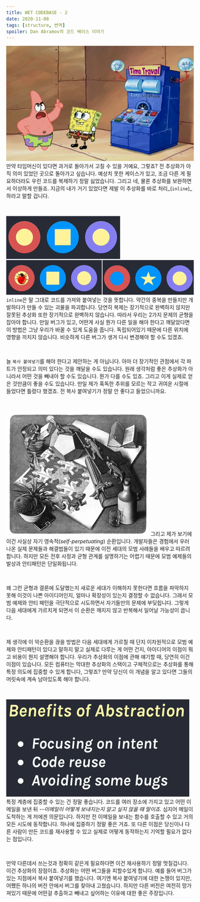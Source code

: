 ```yaml
---
title: WET CODEBASE - 2
date: 2020-11-08
tags: [structure, 번역]
spoiler: Dan Abramov의 코드 베이스 이야기
---
```


![time machine](time-travel.PNG)
만약 타임머신이 있다면 과거로 돌아가서 고칠 수 있을 거예요, 그렇죠? 전 추상화가 아직 의미 있었던 곳으로 돌아가고 싶습니다. 예상치 못한 케이스가 있고, 조금 다른 게 필요하더라도 우린 코드를 복제하기 정말 싫었습니다. 그리고 네, 물론 추상화를 보완하면서 이상하게 만들죠. 지금의 내가 거기 있었다면 제발 이 추상화를 바로 처리_(`inline`)_하라고 말할 겁니다.

&nbsp;

![duplicate code](duplicated-code.PNG)
![new changes](inlined-code.jpg)
`inline`은 말 그대로 코드를 가져와 붙여넣는 것을 뜻합니다. 약간의 중복을 만들지만 개발하다가 만들 수 있는 괴물을 파괴합니다. 당연히 복제는 장기적으로 완벽하지 않지만 잘못된 추상화 또한 장기적으로 완벽하지 않습니다. 따라서 우리는 2가지 문제의 균형을 잡아야 합니다. 만일 버그가 있고, 어떤게 사실 뭔가 다른 일을 해야 한다고 깨달았다면 이 방법은 그냥 우리가 바꿀 수 있게 도움을 줍니다. 독립되어있기 때문에 다른 위치에 영향을 끼치지 않습니다. 비슷하게 다른 버그가 생겨 다시 변경해야 할 수도 있겠죠.

&nbsp;

늘 `복사 붙여넣기`를 해야 한다고 제안하는 게 아닙니다. 아마 더 장기적인 관점에서 각 파트가 안정되고 의미 있다는 것을 깨달을 수도 있습니다. 원래 생각처럼 좋은 추상화가 아니라서 어떤 것을 빼내야 할 수도 있습니다. 뭔가 다를 수도 있죠. 그리고 이게 실제로 얻은 것만큼이 좋을 수도 있습니다. 만일 제가 혹독한 추위를 모르는 작고 귀여운 시절에 들었다면 틀렸다 했겠죠. 전 복사 붙여넣기가 정말 안 좋다고 들었으니까요.

&nbsp;

![generation to generation](gen-to-gen.PNG)
그리고 제가 보기에 이건 사실상 자기 영속적(_self-perpetuating_) 순환입니다. 개발자들은 경험에서 우러나온 실제 문제들과 해결법들이 있기 때문에 이전 세대의 모범 사례들을 배우고 따르려 합니다. 하지만 모든 전후 사정과 균형 관계를 설명하기는 어렵기 때문에 모범 예제들의 발상과 안티패턴은 단일화됩니다.

&nbsp;

왜 그런 균형과 결론에 도달했는지 새로운 세대가 이해하지 못한다면 흐름을 파악하지 못해 이것이 나쁜 아이디어인지, 얼마나 확장성이 있는지 결정할 수 없습니다. 그래서 모범 예제와 안티 패턴을 극단적으로 시도하면서 자기들만의 문제에 부딪힙니다. 그렇게 다음 세대에게 가르치게 되면서 이 순환은 깨지지 않고 반복해서 일어날 가능성이 큽니다.

&nbsp;


제 생각에 이 악순환을 끊을 방법은 다음 세대에게 가르칠 때 단지 이차원적으로 모범 예제와 안티패턴이 있다고 말하지 말고 실제로 다루는 게 어떤 건지, 아이디어의 이점이 뭐고 비용이 뭔지 설명해야 합니다. 우리가 추상화의 이점에 관해 얘기할 때, 당연히 이건 이점이 있습니다. 모든 컴퓨터는 막대한 추상화의 스택이고 구체적으로는 추상화를 통해 특정 의도에 집중할 수 있게 합니다, 그렇죠? 만약 당신이 이 개념을 알고 있다면 그들의 머릿속에 계속 남아있도록 해야 합니다.

&nbsp;

![benefits of abstraction](benefits-of-abstraction.PNG)
특정 계층에 집중할 수 있는 건 정말 좋습니다. 코드를 여러 장소에 가지고 있고 어떤 이메일을 보낸 뒤 _--이메일이 어떻게 보내지는지 알고 싶지 않을 때 말이죠._ 심지어 메일이 도착하는 게 저에겐 의문입니다. 하지만 전 이메일을 보내는 함수를 호출할 수 있고 거의 모든 시도에 동작합니다. 하나에 집중하기 정말 좋은 거죠. 또 다른 이점은 당신이나 다른 사람이 만든 코드를 재사용할 수 있고 실제로 어떻게 동작하는지 기억할 필요가 없다는 점입니다.

&nbsp;

만약 다른데서 쓰는것과 정확히 같은게 필요하다면 이건 재사용하기 정말 멋질겁니다. 이건 추상화의 장점이죠. 추상화는 어떤 버그들을 피할수있게 합니다. 예를 들어 버그가 있는 지점에서 복사 붙여넣기를 했습니다. 여기엔 복사 붙여넣기에 대한 논쟁이 있지만, 어쨌든 하나의 버전 안에서 버그를 찾아내 고쳤습니다. 하지만 다른 버전은 여전히 망가져있기 때문에 어떤걸 추출하고 빼내고 싶어하는 이유에 대한 좋은 주장입니다.